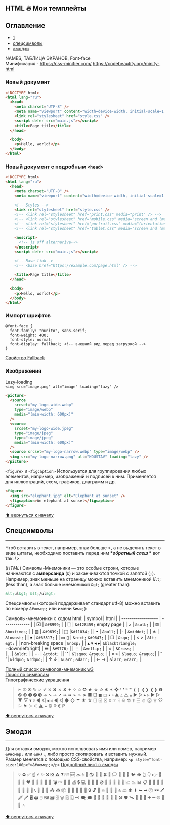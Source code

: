 ## HTML 🔥 Мои темплейты

## Оглавление

- [1](#1)
- [спецсимволы](#спецсимволы)
- [эмодзи](#эмодзи)

NAMES, ТАБЛИЦА ЭКРАНОВ, Font-face  
Минификация - https://css-minifier.com/
https://codebeautify.org/minify-html

### Новый документ

```html
<!DOCTYPE html>
<html lang="ru">
  <head>
    <meta charset="UTF-8" />
    <meta name="viewport" content="width=device-width, initial-scale=1.0" />
    <link rel="stylesheet" href="style.css" />
    <script defer src="main.js"></script>
    <title>Page title</title>
  </head>

  <body>
    <p>Hello, world!</p>
  </body>
</html>
```

### Новый документ с подробным `<head>`

```html
<!DOCTYPE html>
<html lang="ru">
  <head>
    <meta charset="UTF-8" />
    <meta name="viewport" content="width=device-width, initial-scale=1.0" />

    <!-- Styles -->
    <link rel="stylesheet" href="style.css" />
    <!-- <link rel="stylesheet" href="print.css" media="print" /> -->
    <!-- <link rel="stylesheet" href="mobile.css" media="screen and (max-width: 480px)"/> -->
    <!-- <link rel="stylesheet" href="portrait.css" media="(orientation:portrait)" /> -->
    <!-- <link rel="stylesheet" href="tablet.css" media="screen and (max-width: 1080px)" /> -->

    <noscript>
      <!-- js off alternarive-->
    </noscript>
    <script defer src="main.js"></script>

    <!-- Base link-->
    <!-- <base href="https://example.com/page.html" /> -->

    <title>Page title</title>
  </head>

  <body>
    <p>Hello, world!</p>
  </body>
</html>
```

### Импорт шрифтов

```
@font-face {
  font-family: "nunito", sans-serif;
  font-weight: 400;
  font-style: normal;
  font-display: fallback; <!-- внешний вид перед загрузкой -->
}
```

[Свойство Fallback](https://developer.mozilla.org/ru/docs/Web/CSS/@font-face/font-display)

### Изображения

Lazy-loading  
`<img src="image.png" alt="image" loading="lazy" />`

```html
<picture>
  <source
    srcset="my-logo-wide.webp"
    type="image/webp"
    media="(min-width: 600px)"
  />
  <source
    srcset="my-logo-wide.jpeg"
    type="image/jpeg"
    type="image/jpeg"
    media="(min-width: 600px)"
  />
  <source srcset="my-logo-narrow.webp" type="image/webp" />
  <img src="my-logo-narrow.png" alt="KOUSTAV" loading="lazy" />
</picture>
```

`<figure>` и `<figcaption>` Используется для группирования любых элементов, например, изображений и подписей к ним. Применяется для иллюстраций, схем, графиков, диаграмм и др.

```html
<figure>
  <img src="elephant.jpg" alt="Elephant at sunset" />
  <figcaption>An elephant at sunset</figcaption>
</figure>
```

[⬆ вернуться к началу](#оглавление)

## Спецсимволы

---

Чтоб вставить в текст, например, знак больше >, а не выделить текст в виде цитаты, необходимо поставить перед ним **\*_обратный слеш_ \*** вот так: \\>

(_HTML_) Символы-Мнемоники — это особые строки, которые начинаются с **амперсанда** (`&`) и заканчиваются точкой с запятой (`;`). Например, знак меньше на страницу можно вставить мнемоникой `&lt`; (less than), а знак больше мнемоникой `&gt`; (greater than):

```html
&lt;ul&gt; &lt;/ul&gt;
```

Спецсимволы (который поддерживает стандарт utf-8) можно вставить по номеру `&#номер;` или имени `&имя;`):

Символы-мнемоники с кодом html:
| symbol | html |
| ------------------ | ------------- |
| ⌧ | `&#8999;` |
| 🗋 | `&#128459;` empty page |
| ⧄ | `&solb;` |
| ⊠ | `&boxtimes;` |
| ▧ | `&#9639;`|
| ⬚ |`&#11034;` |
| • | `&bull;` |
| · | `&middot;` |
| ∗ | `&lowast;` |
| ￭ | `&#65517;` |
| ▭ ▯ | `&rect;` `&#9647;` |
| □ | `&squ;` |
| < > | `&lt;` `&gt;` |
| non-breaking space | `&nbsp;` |
| ▴ ▾ ◂ ▸| `&blacktriangle;` +down/left/right|
| ☰ | `&#9776;` |
| ⋮ | `&vellip;` |
| ⨯ | `&Cross;` |  
| ‥ | `&nldr;` |
| ⋯ | `&ctdot;` |
|‘ ’ | `&lsquo;` `&rsquo;` |
| « » | `&laquo;` `&raquo;`|
| “ ”| `&ldquo;` `&rdquo;`|
| ↑ ↓ | `&uarr;` `&darr;` |
| ← → | `&larr;` `&rarr;` |

[Полный список символов-мнемоник w3](https://html.spec.whatwg.org/multipage/named-characters.html)  
[Поиск по символам](https://www.compart.com/en/unicode/html)  
[Типографические украшения](https://www.w3schools.com/charsets/ref_utf_dingbats.asp)

> ✂ ✆ ✉ ✎ ✓ ✔ ✕ ✖ ✗ ✘ ✦ ✧ ✩ ✪ ★ ☆ ✰ ✱ ✶ ❖ ❛ ❜ ❝ ❞ ❬❭ ❮❯ ❰❱ ❶ ❷ ❸ ➊ ➋ ➌ ➔ ➘ ➙ ➚ ➟ ➠ ➢ ➣ ➤ ■ □ ◼ ◻ ▪ ▫ ▲ ▵ △ ▴ ▶ ▷ ▸ ▹ ► ▻ ▼ ▽ ▾ ▿ ◀ ◁ ◂ ◃ ◄ ◅ ◆ ◇ ☂ ★ ☆ ☐ ☑ ☒ ☓ ☞ ☟ ☠ ☢ ☤ ☰ ☺ ☹ ♕ ♡ ⚐ ⚑ ⚞ ⚟ ⚠ • © ® € ₽

[⬆ вернуться к началу](#оглавление)

## Эмодзи

---

Для вставки эмодзи, можно использовать имя или номер, например `&#номер;` или `&имя;`, либо просто скопировать и вставить нужный. Размер меняется с помощью CSS-свойства, например:
`<p style="font-size:100px">&#номер;</p>`
[Подробный лист с эмодзи](https://www.w3schools.com/charsets/ref_emoji.asp)

> 💡 ⛔ ✅ ☝ ⚡ ✨ ❌ ❎ ⚠️ ❓❔❕❗ 🆕 🔜 🌀 🌈 🌎 🌟 🌿 🍀 🎉 🏳 🏴 🐋 🐳 🐦 👁 👆 👇 👉 👑 💌 💙 ❤️ 💚 💜 🖤 💬 💭 💣 💤 💫 💯 💰 💲 💻 💼 💽 💾 💿 📀 📁 📂 📃 📄 📈 📉 📊 📋 📌 📍 📎 📒 📔 📖 🔗 📝 📞 📡 📢 📣 📤 📥 📦 📧 📨 📩 🔐 🔑 🔒 🔓 🔔 🔥 🔧 🔬 🔮 🔝 🔙 ⬆ ⬇ ⬅ ➡ 🕑 🕶 🖊 🖋 🖍 🖥 🖨 🖱 🖼 🗃 🗄 🗑 🗒 🗓 🗝 🗨 🗯 🚀 🚚 🚧 🚩 🚫 🛒 🛠 🛡 🛰 🤖 🥇 🦄 ➕ ➖ 🌐 👤 💛 ⭐️

[⬆ вернуться к началу](#оглавление)
